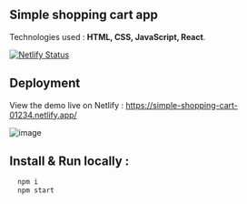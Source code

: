 ## Simple shopping cart app
Technologies used : **HTML, CSS, JavaScript, React**.

[![Netlify Status](https://api.netlify.com/api/v1/badges/2590add5-756d-4267-9334-31b4c750fe75/deploy-status)](https://app.netlify.com/sites/simple-shopping-cart-01234/deploys)
## Deployment
View the demo live on Netlify : https://simple-shopping-cart-01234.netlify.app/

![image ](https://i.imgur.com/mWEQ3cG.png)

## Install & Run locally :
```bash
  npm i
  npm start
```
